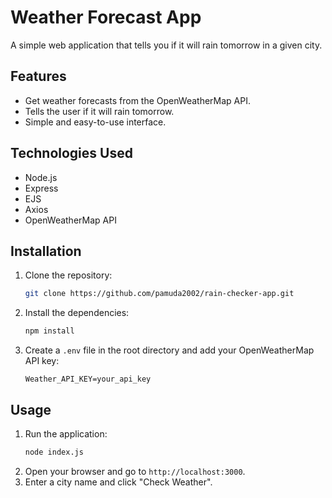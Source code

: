 # Weather Forecast App

A simple web application that tells you if it will rain tomorrow in a given city.

## Features

- Get weather forecasts from the OpenWeatherMap API.
- Tells the user if it will rain tomorrow.
- Simple and easy-to-use interface.

## Technologies Used

- Node.js
- Express
- EJS
- Axios
- OpenWeatherMap API

## Installation

1. Clone the repository:
   ```bash
   git clone https://github.com/pamuda2002/rain-checker-app.git
   ```
2. Install the dependencies:
   ```bash
   npm install
   ```
3. Create a `.env` file in the root directory and add your OpenWeatherMap API key:
   ```
   Weather_API_KEY=your_api_key
   ```

## Usage

1. Run the application:
   ```bash
   node index.js
   ```
2. Open your browser and go to `http://localhost:3000`.
3. Enter a city name and click "Check Weather".
